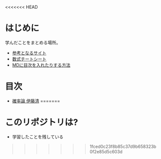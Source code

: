 <<<<<<< HEAD
# はじめに
学んだことをまとめる場所。<br>
- [参考となるサイト](https://zenn.dev/kaityo256/articles/github_lecture_note)
- [数式チートシート](https://qiita.com/PlanetMeron/items/63ac58898541cbe81ada)
- [MDに目次を入れたりする方法](https://qiita.com/eyuta/items/b1a53f3da8c5f8e7f41d)

# 目次
- [確率論 伊藤清]()
=======
# このリポジトリは?
- 学習したことを残している
>>>>>>> 1fced0c23f8b85c37d9b658323b0f2e85d5c603d
